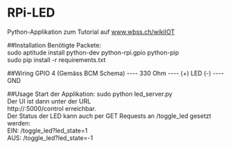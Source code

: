RPi-LED
=======

Python-Applikation zum Tutorial auf www.wbss.ch/wikiIOT

##Installation
Benötigte Packete:  
    sudo aptitude install python-dev python-rpi.gpio python-pip  
    sudo pip install -r requirements.txt  

##Wiring
GPIO 4 (Gemäss BCM Schema) ---- 330 Ohm ---- (+) LED (-) ---- GND  

##Usage
Start der Applikation: sudo python led_server.py  
Der UI ist dann unter der URL  
    http://<IP Adresse des Raspberry>:5000/control erreichbar.  
Der Status der LED kann auch per GET Requests an /toggle_led gesetzt werden:  
EIN: /toggle_led?led_state=1  
AUS: /toggle_led?led_state=-1  

